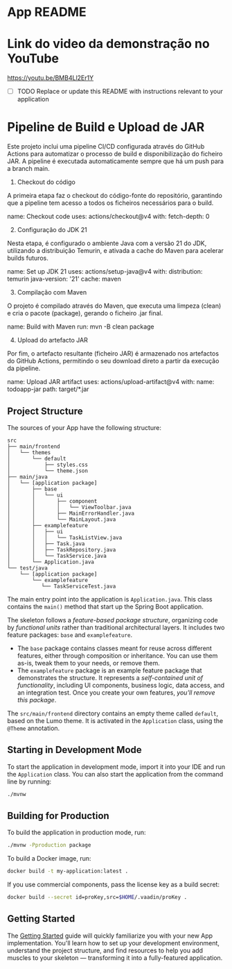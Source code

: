 # App README

# Link do video da demonstração no YouTube

https://youtu.be/BMB4Ll2Er1Y

- [ ] TODO Replace or update this README with instructions relevant to your application

# Pipeline de Build e Upload de JAR

Este projeto inclui uma pipeline CI/CD configurada através do GitHub Actions para automatizar o processo de build e disponibilização do ficheiro JAR.
A pipeline é executada automaticamente sempre que há um push para a branch main.

1. Checkout do código

A primeira etapa faz o checkout do código-fonte do repositório, garantindo que a pipeline tem acesso a todos os ficheiros necessários para o build.

name: Checkout code
uses: actions/checkout@v4
with:
  fetch-depth: 0

2. Configuração do JDK 21

Nesta etapa, é configurado o ambiente Java com a versão 21 do JDK, utilizando a distribuição Temurin, e ativada a cache do Maven para acelerar builds futuros.

name: Set up JDK 21
uses: actions/setup-java@v4
with:
  distribution: temurin
  java-version: '21'
  cache: maven

3. Compilação com Maven

O projeto é compilado através do Maven, que executa uma limpeza (clean) e cria o pacote (package), gerando o ficheiro .jar final.

name: Build with Maven
run: mvn -B clean package

4. Upload do artefacto JAR

Por fim, o artefacto resultante (ficheiro JAR) é armazenado nos artefactos do GitHub Actions, permitindo o seu download direto a partir da execução da pipeline.

name: Upload JAR artifact
uses: actions/upload-artifact@v4
with:
  name: todoapp-jar
  path: target/*.jar


## Project Structure

The sources of your App have the following structure:

```
src
├── main/frontend
│   └── themes
│       └── default
│           ├── styles.css
│           └── theme.json
├── main/java
│   └── [application package]
│       ├── base
│       │   └── ui
│       │       ├── component
│       │       │   └── ViewToolbar.java
│       │       ├── MainErrorHandler.java
│       │       └── MainLayout.java
│       ├── examplefeature
│       │   ├── ui
│       │   │   └── TaskListView.java
│       │   ├── Task.java
│       │   ├── TaskRepository.java
│       │   └── TaskService.java                
│       └── Application.java       
└── test/java
    └── [application package]
        └── examplefeature
           └── TaskServiceTest.java                 
```

The main entry point into the application is `Application.java`. This class contains the `main()` method that start up 
the Spring Boot application.

The skeleton follows a *feature-based package structure*, organizing code by *functional units* rather than traditional 
architectural layers. It includes two feature packages: `base` and `examplefeature`.

* The `base` package contains classes meant for reuse across different features, either through composition or 
  inheritance. You can use them as-is, tweak them to your needs, or remove them.
* The `examplefeature` package is an example feature package that demonstrates the structure. It represents a 
  *self-contained unit of functionality*, including UI components, business logic, data access, and an integration test.
  Once you create your own features, *you'll remove this package*.

The `src/main/frontend` directory contains an empty theme called `default`, based on the Lumo theme. It is activated in
the `Application` class, using the `@Theme` annotation.

## Starting in Development Mode

To start the application in development mode, import it into your IDE and run the `Application` class. 
You can also start the application from the command line by running: 

```bash
./mvnw
```

## Building for Production

To build the application in production mode, run:

```bash
./mvnw -Pproduction package
```

To build a Docker image, run:

```bash
docker build -t my-application:latest .
```

If you use commercial components, pass the license key as a build secret:

```bash
docker build --secret id=proKey,src=$HOME/.vaadin/proKey .
```

## Getting Started

The [Getting Started](https://vaadin.com/docs/latest/getting-started) guide will quickly familiarize you with your new
App implementation. You'll learn how to set up your development environment, understand the project 
structure, and find resources to help you add muscles to your skeleton — transforming it into a fully-featured 
application.
